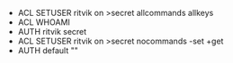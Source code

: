 - ACL SETUSER ritvik on >secret allcommands allkeys
- ACL WHOAMI
- AUTH ritvik secret
- ACL SETUSER ritvik on >secret nocommands -set +get
- AUTH default ""